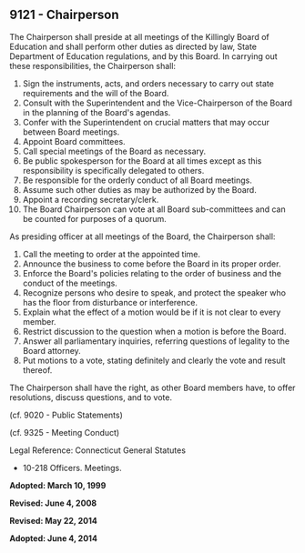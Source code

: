 ## 9121 - Chairperson

The Chairperson shall preside at all meetings of the Killingly Board of Education and shall perform other duties as directed by law, State Department of Education regulations, and by this Board.  In carrying out these responsibilities, the Chairperson shall:

1.  Sign the instruments, acts, and orders necessary to carry out state requirements and the will of the Board.
2.  Consult with the Superintendent and the Vice-Chairperson of the Board in the planning of the Board's agendas.
3.  Confer with the Superintendent on crucial matters that may occur between Board meetings.
4.  Appoint Board committees.
5.  Call special meetings of the Board as necessary.
6.  Be public spokesperson for the Board at all times except as this responsibility is specifically delegated to others.
7.  Be responsible for the orderly conduct of all Board meetings.
8.  Assume such other duties as may be authorized by the Board.
9.  Appoint a recording secretary/clerk.
10.  The Board Chairperson can vote at all Board sub-committees and can be counted for purposes of a quorum.

As presiding officer at all meetings of the Board, the Chairperson shall:

1.  Call the meeting to order at the appointed time.
2.  Announce the business to come before the Board in its proper order.
3.  Enforce the Board's policies relating to the order of business and the conduct of the meetings.
4.  Recognize persons who desire to speak, and protect the speaker who has the floor from disturbance or interference.
5.  Explain what the effect of a motion would be if it is not clear to every member.
6.  Restrict discussion to the question when a motion is before the Board.
7.  Answer all parliamentary inquiries, referring questions of legality to the Board attorney.
8.  Put motions to a vote, stating definitely and clearly the vote and result thereof.

The Chairperson shall have the right, as other Board members have, to offer resolutions, discuss questions, and to vote.

(cf. 9020 - Public Statements)

(cf. 9325 - Meeting Conduct)

Legal Reference:  Connecticut General Statutes

* 10-218 Officers.  Meetings.

**Adopted:  March 10, 1999**

**Revised:  June 4, 2008**

**Revised:  May 22, 2014**

**Adopted:  June 4, 2014**